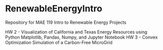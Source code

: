 # RenewableEnergyIntro

Repository for MAE 119 Intro to Renewable Energy Projects

HW 2 - Visualization of California and Texas Energy Resources using Python Matplotlib, Pandas, Numpy, and Jupyter Notebook
HW 3 - Convex Optimization Simulation of a Carbon-Free MicroGrid
